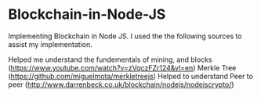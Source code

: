 # Blockchain-in-Node-JS
Implementing Blockchain in Node JS. I used the the following sources to assist my implementation.

Helped me understand the fundementals of mining, and blocks (https://www.youtube.com/watch?v=zVqczFZr124&vl=en)
Merkle Tree (https://github.com/miguelmota/merkletreejs)
Helped to understand Peer to peer (http://www.darrenbeck.co.uk/blockchain/nodejs/nodejscrypto/) 
